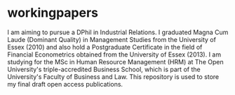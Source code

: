 # workingpapers
I am aiming to pursue a DPhil in Industrial Relations. I graduated Magna Cum Laude (Dominant Quality) in Management Studies from the University of Essex (2010) and also hold a Postgraduate Certificate in the field of Financial Econometrics obtained from the University of Essex (2013). I am studying for the MSc in Human Resource Management (HRM) at The Open University's triple-accredited Business School, which is part of the University's Faculty of Business and Law.
This repository is used to store my final draft open access publications.
